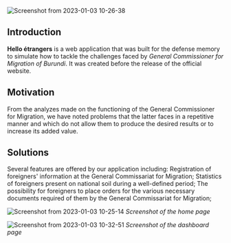 ![Screenshot from 2023-01-03 10-26-38](https://user-images.githubusercontent.com/24321974/210322812-7c7d7156-6695-461b-860f-efa52d0e40b3.png)

## Introduction

**Hello étrangers** is a web application that was built for the defense memory to simulate how to tackle the challenges faced by *General Commissioner for Migration of Burundi*. It was created before the release of the official website. 

## Motivation

From the analyzes made on the functioning of the General Commissioner for Migration, we have noted problems that the latter faces in a repetitive manner and which do not allow them to produce the desired results or to increase its added value.

## Solutions

Several features are offered by our application including: Registration of foreigners' information at the General Commissariat for Migration; Statistics of foreigners present on national soil during a well-defined period; The possibility for foreigners to place orders for the various necessary documents required of them by the General Commissariat for Migration;

![Screenshot from 2023-01-03 10-25-14](https://user-images.githubusercontent.com/24321974/210323035-d7522dc6-b227-4997-9240-4742d7851d30.png)
*Screenshot of the home page*


![Screenshot from 2023-01-03 10-32-51](https://user-images.githubusercontent.com/24321974/210323070-659efd55-d7d8-45dd-8270-f1b09242adb0.png)
*Screenshot of the dashboard page*
